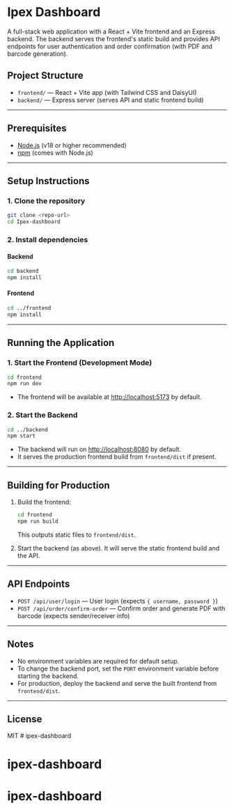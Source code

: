 # Ipex Dashboard

A full-stack web application with a React + Vite frontend and an Express backend. The backend serves the frontend's static build and provides API endpoints for user authentication and order confirmation (with PDF and barcode generation).

## Project Structure

- `frontend/` — React + Vite app (with Tailwind CSS and DaisyUI)
- `backend/` — Express server (serves API and static frontend build)

---

## Prerequisites
- [Node.js](https://nodejs.org/) (v18 or higher recommended)
- [npm](https://www.npmjs.com/) (comes with Node.js)

---

## Setup Instructions

### 1. Clone the repository
```bash
git clone <repo-url>
cd Ipex-dashboard
```

### 2. Install dependencies
#### Backend
```bash
cd backend
npm install
```
#### Frontend
```bash
cd ../frontend
npm install
```

---

## Running the Application

### 1. Start the Frontend (Development Mode)
```bash
cd frontend
npm run dev
```
- The frontend will be available at [http://localhost:5173](http://localhost:5173) by default.

### 2. Start the Backend
```bash
cd ../backend
npm start
```
- The backend will run on [http://localhost:8080](http://localhost:8080) by default.
- It serves the production frontend build from `frontend/dist` if present.

---

## Building for Production

1. Build the frontend:
   ```bash
   cd frontend
   npm run build
   ```
   This outputs static files to `frontend/dist`.

2. Start the backend (as above). It will serve the static frontend build and the API.

---

## API Endpoints

- `POST /api/user/login` — User login (expects `{ username, password }`)
- `POST /api/order/confirm-order` — Confirm order and generate PDF with barcode (expects sender/receiver info)

---

## Notes
- No environment variables are required for default setup.
- To change the backend port, set the `PORT` environment variable before starting the backend.
- For production, deploy the backend and serve the built frontend from `frontend/dist`.

---

## License
MIT # ipex-dashboard
# ipex-dashboard
# ipex-dashboard
